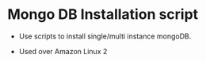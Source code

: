 # Mongo DB Installation script

- Use scripts to install single/multi instance mongoDB.

- Used over Amazon Linux 2
